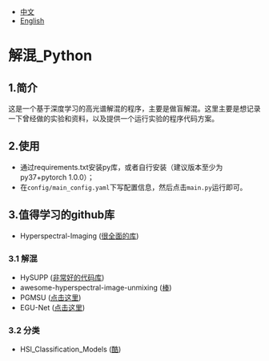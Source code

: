 - [中文](readme.md)
- [English](readme.en.md)

# 解混_Python

## 1.简介
这是一个基于深度学习的高光谱解混的程序，主要是做盲解混。这里主要是想记录一下曾经做的实验和资料，以及提供一个运行实验的程序代码方案。<br>

## 2.使用
- 通过requirements.txt安装py库，或者自行安装（建议版本至少为py37+pytorch 1.0.0）；
- 在`config/main_config.yaml`下写配置信息，然后点击`main.py`运行即可。

## 3.值得学习的github库
- Hyperspectral-Imaging ([很全面的库](https://github.com/xianchaoxiu/Hyperspectral-Imaging))

### 3.1 解混
- HySUPP ([非常好的代码库](https://github.com/BehnoodRasti/HySUPP))
- awesome-hyperspectral-image-unmixing
  ([棒](https://github.com/xiuheng-wang/awesome-hyperspectral-image-unmixing))
- PGMSU ([点击这里](https://github.com/shuaikaishi/PGMSU))
- EGU-Net ([点击这里](https://github.com/danfenghong/IEEE_TNNLS_EGU-Net))

### 3.2 分类
- HSI_Classification_Models ([酷](https://github.com/Candy-CY/Hyperspectral-Image-Classification-Models))